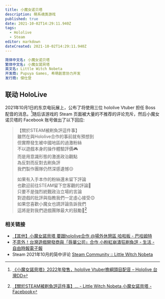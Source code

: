 ```yaml
---
title: 小魔女诺贝塔
description: 萌系魂类游戏
published: true
date: 2021-10-02T14:29:11.940Z
tags: 
  - Hololive
  - Steam
editor: markdown
dateCreated: 2021-10-02T14:29:11.940Z
---
```


```YAML
简体中文名: 小魔女诺贝塔
繁体中文名: 小魔女諾貝塔
英文名: Little Witch Nobeta
开发商: Pupuya Games, 希萌創意协力开发
发行商: 傑仕登
```

## 联动 HoloLive

2021年10月1日的东京电玩展上，公布了将使用三位 hololive Vtuber 担任 Boss 配音的消息。[^n_hvb]随后该游戏的 Steam 页面被大量的不推荐的评论充斥，然后小魔女诺贝塔的 Facebook 账号做出了以下回应:

[^n_hvb]: [《小魔女諾貝塔》2022年發售，hololive Vtuber擔綱頭目配音 – Hololive 台灣DD](https://web.archive.org/web/20211002061617/https://hololivetw.com/archives/40600)

> 【關於STEAM被刷負評這件事】<br>
> 雖然在與Hololive合作的事前就有預想到<br>
> 但實際發生被中國地區的過激粉絲<br>
> 不以遊戲本身的操作體驗評價🎮<br>
> 而是用意識形態的激進政治觀點<br>
> 為反對而反對去刷負評<br>
> 我們製作團隊仍然深感遺憾😔
>
> 如果有入手本作的粉絲還未留下評論<br>
> 也歡迎前往STEAM留下您客觀的評論📩<br>
> 只要不是強烈統戰政治立場的言論<br>
> 對遊戲的批評與指教我們一定虛心接受😊<br>
> 如果您喜歡小魔女也請評論告訴我們<br>
> 這將是對我們遊戲團隊最大的鼓勵🥰[^fb_bc]

[^fb_bc]: [【關於STEAM被刷負評這件事】... - Little Witch Nobeta 小魔女諾貝塔 - Facebook](https://archive.is/Gq4M2 "https://www.facebook.com/LittleWitchNobeta/posts/385845053129719")

### 相关链接

+ [【其他】小魔女諾貝塔 要跟hololive合作 @場外休憩區 哈啦板 - 巴哈姆特](https://web.archive.org/web/20211002061649/https://forum.gamer.com.tw/C.php?bsn=60076&snA=6595903)
+ [不意外！台灣遊戲開發商與「辱華公司」合作 小粉紅崩潰狂刷負評 - 生活 - 自由時報電子報](https://web.archive.org/web/20211002061612/https://news.ltn.com.tw/news/life/breakingnews/3690596)
+ Steam 2021年10月的简中评论 [Steam Community :: Little Witch Nobeta](https://web.archive.org/web/20211002061501/https://steamcommunity.com/app/1049890/negativereviews/?browsefilter=mostrecent&snr=1_5_100010_&filterLanguage=schinese&p=1)
